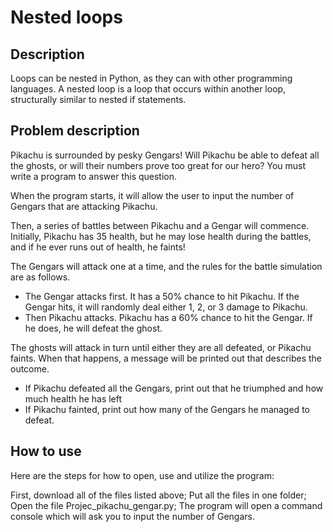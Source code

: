 # Nested loops

## Description 

Loops can be nested in Python, as they can with other programming languages. A nested loop is a loop that occurs within another loop, structurally similar to nested if statements.

## Problem description

Pikachu is surrounded by pesky Gengars! Will Pikachu be able to defeat all the ghosts, or will their numbers prove too great for our hero? You must write a program to answer this question.

When the program starts, it will allow the user to input the number of Gengars that are attacking Pikachu. 

Then, a series of battles between Pikachu and a Gengar will commence. Initially, Pikachu has 35 health, but he may lose health during the battles, and if he ever runs out of health, he faints!

The Gengars will attack one at a time, and the rules for the battle simulation are as follows.
- The Gengar attacks first. It has a 50% chance to hit Pikachu. If the Gengar hits, it will randomly deal either 1, 2, or 3 damage to Pikachu.
- Then Pikachu attacks. Pikachu has a 60% chance to hit the Gengar. If he does, he will defeat the ghost.

The ghosts will attack in turn until either they are all defeated, or Pikachu faints. When that happens, a message will be printed out that describes the outcome.

- If Pikachu defeated all the Gengars, print out that he triumphed and how much health he has left
- If Pikachu fainted, print out how many of the Gengars he managed to defeat.

## How to use
Here are the steps for how to open, use and utilize the program:

First, download all of the files listed above;
Put all the files in one folder;
Open the file Projec_pikachu_gengar.py;
The program will open a command console which will ask you to input the number of Gengars.

